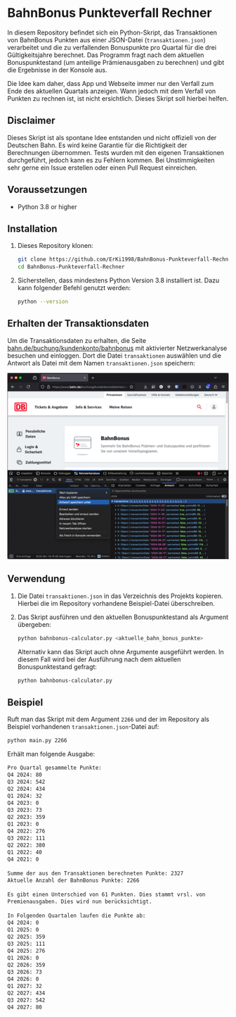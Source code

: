 # BahnBonus Punkteverfall Rechner

In diesem Repository befindet sich ein Python-Skript, das Transaktionen von BahnBonus Punkten aus einer JSON-Datei (`transaktionen.json`) verarbeitet und die zu verfallenden Bonuspunkte pro Quartal für die drei Gültigkeitsjahre berechnet. Das Programm fragt nach dem aktuellen Bonuspunktestand (um anteilige Prämienausgaben zu berechnen) und gibt die Ergebnisse in der Konsole aus.

Die Idee kam daher, dass App und Webseite immer nur den Verfall zum Ende des aktuellen Quartals anzeigen. Wann jedoch mit dem Verfall von Punkten zu rechnen ist, ist nicht ersichtlich. Dieses Skript soll hierbei helfen.

## Disclaimer

Dieses Skript ist als spontane Idee entstanden und nicht offiziell von der Deutschen Bahn. Es wird keine Garantie für die Richtigkeit der Berechnungen übernommen. Tests wurden mit den eigenen Transaktionen durchgeführt, jedoch kann es zu Fehlern kommen. Bei Unstimmigkeiten sehr gerne ein Issue erstellen oder einen Pull Request einreichen.

## Voraussetzungen

- Python 3.8 or higher

## Installation

1. Dieses Repository klonen:
    ```sh
    git clone https://github.com/ErKi1998/BahnBonus-Punkteverfall-Rechner.git
    cd BahnBonus-Punkteverfall-Rechner
    ```

2. Sicherstellen, dass mindestens Python Version 3.8 installiert ist. Dazu kann folgender Befehl genutzt werden:
    ```sh
    python --version
    ```
   
## Erhalten der Transaktionsdaten
Um die Transaktionsdaten zu erhalten, die Seite [bahn.de/buchung/kundenkonto/bahnbonus](https://www.bahn.de/buchung/kundenkonto/bahnbonus) mit aktivierter Netzwerkanalyse besuchen und einloggen. Dort die Datei `transaktionen` auswählen und die Antwort als Datei mit dem Namen `transaktionen.json` speichern:

![Network Analysis Tool](Images/ScreenshotBahnAccount.png)

## Verwendung

1. Die Datei `transaktionen.json` in das Verzeichnis des Projekts kopieren. Hierbei die im Repository vorhandene Beispiel-Datei überschreiben.

2. Das Skript ausführen und den aktuellen Bonuspunktestand als Argument übergeben:
    ```sh
    python bahnbonus-calculator.py <aktuelle_bahn_bonus_punkte>
    ```

    Alternativ kann das Skript auch ohne Argumente ausgeführt werden. In diesem Fall wird bei der Ausführung nach dem aktuellen Bonuspunktestand gefragt:
    ```sh
    python bahnbonus-calculator.py
    ```

## Beispiel
Ruft man das Skript mit dem Argument `2266` und der im Repository als Beispiel vorhandenen `transaktionen.json`-Datei auf:
   ```sh
   python main.py 2266
   ```
Erhält man folgende Ausgabe:
```
Pro Quartal gesammelte Punkte:
Q4 2024: 80
Q3 2024: 542
Q2 2024: 434
Q1 2024: 32
Q4 2023: 0
Q3 2023: 73
Q2 2023: 359
Q1 2023: 0
Q4 2022: 276
Q3 2022: 111
Q2 2022: 380
Q1 2022: 40
Q4 2021: 0

Summe der aus den Transaktionen berechneten Punkte: 2327
Aktuelle Anzahl der BahnBonus Punkte: 2266

Es gibt einen Unterschied von 61 Punkten. Dies stammt vrsl. von Premienausgaben. Dies wird nun berücksichtigt.

In Folgenden Quartalen laufen die Punkte ab:
Q4 2024: 0
Q1 2025: 0
Q2 2025: 359
Q3 2025: 111
Q4 2025: 276
Q1 2026: 0
Q2 2026: 359
Q3 2026: 73
Q4 2026: 0
Q1 2027: 32
Q2 2027: 434
Q3 2027: 542
Q4 2027: 80
```